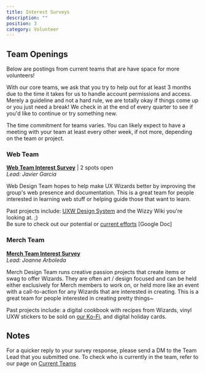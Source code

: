 ```yaml
---
title: Interest Surveys
description: ""
position: 3
category: Volunteer
---
```

## Team Openings

Below are postings from current teams that are have space for more volunteers! 

With our core teams, we ask that you try to help out for at least 3 months due to the time it takes for us to handle account permissions and access. Merely a guideline and not a hard rule, we are totally okay if things come up or you just need a break! We check in at the end of every quarter to see if you'd like to continue or try something new.

The time commitment for teams varies. You can likely expect to have a meeting with your team at least every other week, if not more, depending on the team or project.

### Web Team

**[Web Team Interest Survey](https://docs.google.com/forms/d/e/1FAIpQLScPK0behLBnZcAjF6RAgwr9U9cDRJcA9SrN8djmnq6TxxOO1g/viewform)** | 2 spots open \
*Lead: Javier Garcia*

Web Design Team hopes to help make UX Wizards better by improving the group's web presence and documentation. This is a great team for people interested in learning web stuff or helping guide those that want to learn.

Past projects include: [UXW Design System](https://designsystem.uxwizards.org/#/introduction) and the Wizzy Wiki you're looking at. ;) \
Be sure to check out our potential or [current efforts](https://docs.google.com/document/d/1gQuElZPMwrIcFYKgeDSpVGZY4mj_BwhF_lzZnyl4oZw/edit#heading=h.av4ktixqmjyf) \[Google Doc]

### Merch Team

**[Merch Team Interest Survey](https://docs.google.com/forms/d/e/1FAIpQLScVksUmf3GseBOtnOU2f_HhumVNzDhnUMYNRhxgD5UQy7TECw/viewform)** \
*Lead: Joanne Arboleda*

Merch Design Team runs creative passion projects that create items or swag to offer Wizards. They are often art / design focused and can be held either exclusively for Merch members to work on, or held more like an event with a call-to-action for any Wizards that are interested in creating. This is a great team for people interested in creating pretty things~

Past projects include: a digital cookbook with recipes from Wizards, vinyl UXW stickers to be sold on [our Ko-Fi](http://www.ko-fi.com/uxwizards), and digital holiday cards.

## Notes

<alert> For a quicker reply to your survey response, please send a DM to the Team Lead that you submitted one.</alert>
<alert> To check who is currently in the team, refer to our page on [Current Teams](https://uxwizardswiki.netlify.app/current-leadership-teams)</alert>